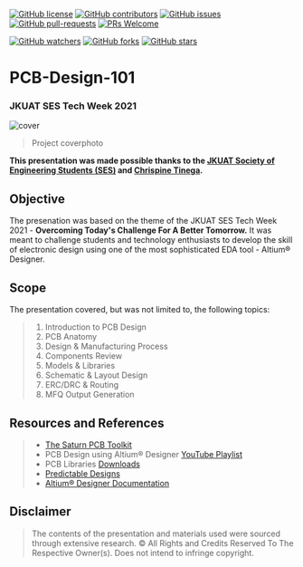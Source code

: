 [![GitHub license](https://img.shields.io/github/license/tinegachris/PCB-Design-101.svg)](https://github.com/tinegachris/PCB-Design-101/blob/main/LICENSE)
[![GitHub contributors](https://img.shields.io/github/contributors/tinegachris/PCB-Design-101.svg)](https://github.com/tinegachris/PCB-Design-101/graphs/contributors)
[![GitHub issues](https://img.shields.io/github/issues/tinegachris/PCB-Design-101.svg)](https://github.com/tinegachris/PCB-Design-101/issues)
[![GitHub pull-requests](https://img.shields.io/github/issues-pr/tinegachris/PCB-Design-101.svg)](https://github.com/tinegachris/PCB-Design-101/pulls)
[![PRs Welcome](https://img.shields.io/badge/PRs-welcome-brightgreen.svg?style=flat-square)](http://makeapullrequest.com)

[![GitHub watchers](https://img.shields.io/github/watchers/tinegachris/PCB-Design-101.svg?style=social&label=Watch)](https://github.com/Jtinegachris/PCB-Design-101/watchers)
[![GitHub forks](https://img.shields.io/github/forks/tinegachris/PCB-Design-101.svg?style=social&label=Fork)](https://github.com/tinegachris/PCB-Design-101/network/members)
[![GitHub stars](https://img.shields.io/github/stars/tinegachris/PCB-Design-101.svg?style=social&label=Sta)](https://github.com/tinegachris/PCB-Design-101/stargazers)


# PCB-Design-101
### JKUAT SES Tech Week 2021
![cover](https://user-images.githubusercontent.com/72353423/133753222-adef16d7-4fae-4be3-bf4b-286aa38575df.jpeg)
>Project coverphoto

**This presentation was made possible thanks to the [JKUAT Society of Engineering Students (SES)](https://github.com/jkuatses) and [Chrispine Tinega](https://github.com/tineachris).**

## Objective
The presenation was based on the theme of the JKUAT SES Tech Week 2021 - **Overcoming Today's Challenge For A Better Tomorrow.**
It was meant to challenge students and technology enthusiasts to develop the skill of electronic design using one of the most sophisticated EDA tool - Altium® Designer.

## Scope
The presentation covered, but was not limited to, the following topics:
>  1. Introduction to PCB Design
>  2. PCB Anatomy
>  3. Design & Manufacturing Process
>  4. Components Review
>  5. Models & Libraries
>  6. Schematic & Layout Design
>  7. ERC/DRC & Routing
>  8. MFQ Output Generation

## Resources and References
> - [The Saturn PCB Toolkit](http://saturnpcb.com/saturn-pcb-toolkit/)
> - PCB Design using Altium® Designer [YouTube Playlist](https://www.youtube.com/watch?v=ogHPelYokT8&list=PL_UUr-UkFMWRXeJ2mKt5jidU5hId4-gwY&ab_channel=WalidBalid)
> - PCB Libraries [Downloads](http://www.pcblibraries.com/downloads)
> - [Predictable Designs](https://predictabledesigns.com/)
> - [Altium® Designer Documentation](https://www.altium.com/documentation/altium-designer/the-altium-designer-environment-ad?version=20.2)

## **Disclaimer**
>The contents of the presentation and materials used were sourced through extensive research. © All Rights and Credits Reserved To The Respective Owner(s). Does not intend to infringe copyright.
